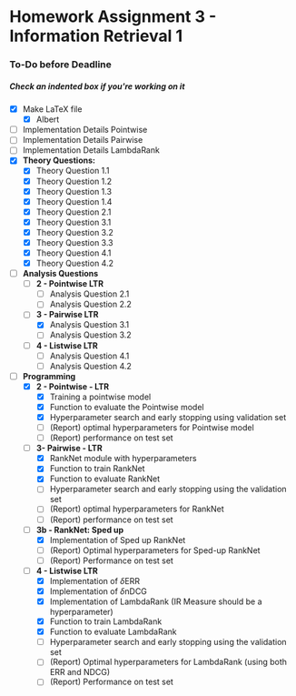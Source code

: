 # Homework Assignment 3 - Information Retrieval 1

### To-Do before Deadline

##### Check an indented box if you're working on it

* [x] Make LaTeX file 
  * [x] Albert
* [ ] Implementation Details Pointwise
* [ ] Implementation Details Pairwise
* [ ] Implementation Details LambdaRank
* [x] **Theory Questions:** 
  * [x] Theory Question 1.1
  * [x] Theory Question 1.2
  * [x] Theory Question 1.3
  * [x] Theory Question 1.4
  * [x] Theory Question 2.1
  * [x] Theory Question 3.1
  * [x] Theory Question 3.2
  * [x] Theory Question 3.3
  * [x] Theory Question 4.1
  * [x] Theory Question 4.2
* [ ] **Analysis Questions**
  * [ ] **2 - Pointwise LTR**
    * [ ] Analysis Question 2.1
    * [ ] Analysis Question 2.2
  * [ ] **3 - Pairwise LTR**
    * [x] Analysis Question 3.1
    * [ ] Analysis Question 3.2
  * [ ] **4 - Listwise LTR**
    * [ ] Analysis Question 4.1
    * [ ] Analysis Question 4.2
* [ ] **Programming**
  * [x] **2 - Pointwise - LTR**
    * [x] Training a pointwise model
    * [x] Function to evaluate the Pointwise model
    * [x] Hyperparameter search and early stopping using validation set
    * [ ] (Report) optimal hyperparameters for Pointwise model
    * [ ] (Report) performance on test set
  * [ ] **3- Pairwise - LTR**
    * [x] RankNet module with hyperparameters
    * [x] Function to train RankNet
    * [x] Function to evaluate RankNet
    * [ ] Hyperparameter search and early stopping using the validation set
    * [ ] (Report) optimal hyperparameters for RankNet
    * [ ] (Report) performance on test set
  * [ ] **3b - RankNet: Sped up**
    * [x] Implementation of Sped up RankNet
    * [ ] (Report) Optimal hyperparameters for Sped-up RankNet
    * [ ] (Report) Performance on test set
  * [ ] **4 - Listwise LTR**
    * [x] Implementation of $\delta$ERR
    * [x] Implementation of $\delta$nDCG
    * [x] Implementation of LambdaRank (IR Measure should be a hyperparameter)
    * [x] Function to train LambdaRank
    * [x] Function to evaluate LambdaRank
    * [ ] Hyperparameter search and early stopping using the validation set
    * [ ] (Report) Optimal hyperparameters for LambdaRank (using both ERR and
      NDCG)
    * [ ] (Report) Performance on test set
